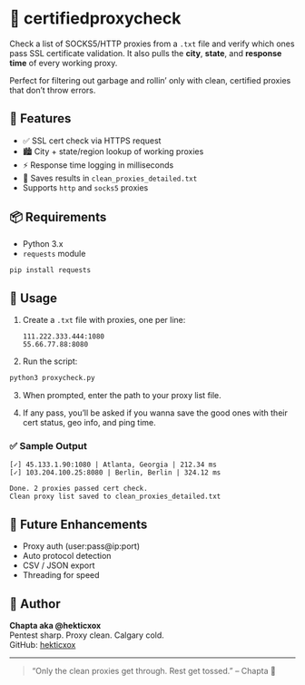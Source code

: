 # 🔐 certifiedproxycheck

Check a list of SOCKS5/HTTP proxies from a `.txt` file and verify which ones pass SSL certificate validation. It also pulls the **city**, **state**, and **response time** of every working proxy.

Perfect for filtering out garbage and rollin’ only with clean, certified proxies that don’t throw errors.

## 🚀 Features

- ✅ SSL cert check via HTTPS request  
- 🏙️ City + state/region lookup of working proxies  
- ⚡ Response time logging in milliseconds  
- 📄 Saves results in `clean_proxies_detailed.txt`  
- Supports `http` and `socks5` proxies

## 📦 Requirements

- Python 3.x  
- `requests` module

```bash
pip install requests
```

## 📂 Usage

1. Create a `.txt` file with proxies, one per line:
   ```
   111.222.333.444:1080
   55.66.77.88:8080
   ```

2. Run the script:

```bash
python3 proxycheck.py
```

3. When prompted, enter the path to your proxy list file.

4. If any pass, you’ll be asked if you wanna save the good ones with their cert status, geo info, and ping time.

### ✅ Sample Output

```
[✓] 45.133.1.90:1080 | Atlanta, Georgia | 212.34 ms
[✓] 103.204.100.25:8080 | Berlin, Berlin | 324.12 ms

Done. 2 proxies passed cert check.
Clean proxy list saved to clean_proxies_detailed.txt
```

## 🔧 Future Enhancements

- Proxy auth (user:pass@ip:port)  
- Auto protocol detection  
- CSV / JSON export  
- Threading for speed

## 👑 Author

**Chapta aka @hekticxox**  
Pentest sharp. Proxy clean. Calgary cold.  
GitHub: [hekticxox](https://github.com/hekticxox)

---

> “Only the clean proxies get through. Rest get tossed.” – Chapta 🧊
